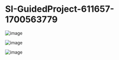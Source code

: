 # SI-GuidedProject-611657-1700563779

![image](https://github.com/smartinternz02/SI-GuidedProject-611657-1700563779/assets/100153371/cf574fe7-63c7-4f3e-a313-2500b2a41a97)

![image](https://github.com/smartinternz02/SI-GuidedProject-611657-1700563779/assets/100153371/c6ef8045-fe92-4b10-9357-7082bd69509a)

![image](https://github.com/smartinternz02/SI-GuidedProject-611657-1700563779/assets/100153371/48d69dd1-3331-4b5e-afbc-df2d68f564e2)


